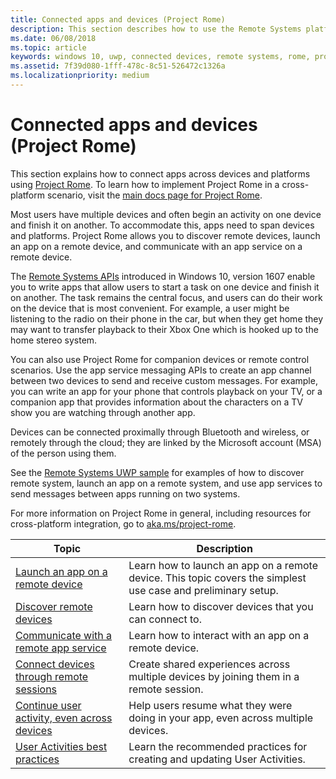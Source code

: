 ```yaml
---
title: Connected apps and devices (Project Rome)
description: This section describes how to use the Remote Systems platform to discover remote devices, launch an app on a remote device, and communicate with an app service on a remote device.
ms.date: 06/08/2018
ms.topic: article
keywords: windows 10, uwp, connected devices, remote systems, rome, project rome
ms.assetid: 7f39d080-1fff-478c-8c51-526472c1326a
ms.localizationpriority: medium
---
```

# Connected apps and devices (Project Rome)

This section explains how to connect apps across devices and platforms using [Project Rome](https://developer.microsoft.com/windows/project-rome). To learn how to implement Project Rome in a cross-platform scenario, visit the [main docs page for Project Rome](/windows/project-rome/).

Most users have multiple devices and often begin an activity on one device and finish it on another. To accommodate this, apps need to span devices and platforms. Project Rome allows you to discover remote devices, launch an app on a remote device, and communicate with an app service on a remote device.

The [Remote Systems APIs](/uwp/api/Windows.System.RemoteSystems)
introduced in Windows 10, version 1607 enable you to write apps that allow users to start a task on one device and finish it on another. The task remains the central focus, and users can do their work on the device that is most convenient. For example, a user might be listening to the radio on their phone in the car, but when they get home they may want to transfer playback to their Xbox One which is hooked up to the home stereo system.

You can also use Project Rome for companion devices or remote control scenarios. Use the app service messaging APIs to create an app channel between two devices to send and receive custom messages. For example, you can write an app for your phone that controls playback on your TV, or a companion app that provides information about the characters on a TV show you are watching through another app.  

Devices can be connected proximally through Bluetooth and wireless, or remotely through the cloud; they are linked by the Microsoft account (MSA) of the person using them.

See the [Remote Systems UWP sample](https://github.com/Microsoft/Windows-universal-samples/tree/dev/Samples/RemoteSystems ) for examples of how to discover remote system, launch an app on a remote system, and use app services to send messages between apps running on two systems.

For more information on Project Rome in general, including resources for cross-platform integration, go to [aka.ms/project-rome](https://developer.microsoft.com/windows/project-rome).

| Topic | Description |
|-------|-------------|
| [Launch an app on a remote device](launch-a-remote-app.md) | Learn how to launch an app on a remote device. This topic covers the simplest use case and preliminary setup.  |
| [Discover remote devices](discover-remote-devices.md)  | Learn how to discover devices that you can connect to. |
| [Communicate with a remote app service](communicate-with-a-remote-app-service.md) | Learn how to interact with an app on a remote device. |
| [Connect devices through remote sessions](remote-sessions.md) | Create shared experiences across multiple devices by joining them in a remote session. |
| [Continue user activity, even across devices](useractivities.md)| Help users resume what they were doing in your app, even across multiple devices.|
| [User Activities best practices](useractivities-best-practices.md)| Learn the recommended practices for creating and updating User Activities.|